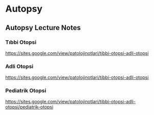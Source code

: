 # Autopsy

## Autopsy Lecture Notes

### Tıbbi Otopsi

https://sites.google.com/view/patolojinotlari/tibbi-otopsi-adli-otopsi

### Adli Otopsi

https://sites.google.com/view/patolojinotlari/tibbi-otopsi-adli-otopsi

### Pediatrik Otopsi

https://sites.google.com/view/patolojinotlari/tibbi-otopsi-adli-otopsi/pediatrik-otopsi
